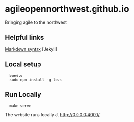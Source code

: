 agileopennorthwest.github.io
=====================

Bringing agile to the northwest

Helpful links
-------------

  [Markdown syntax](http://kramdown.gettalong.org/quickref.html)
  [Jekyll]
  

Local setup
-----------

```
  bundle
  sudo npm install -g less
```

Run Locally
-----------

```
  make serve
```

  The website runs locally at http://0.0.0.0:4000/